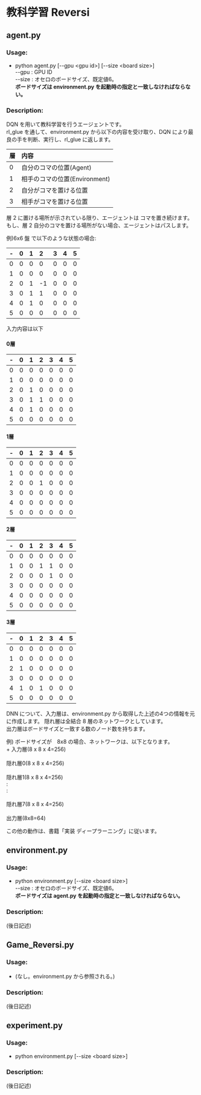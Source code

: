 # 教科学習 Reversi

## agent.py
### Usage:  
  + python agent.py [--gpu &lt;gpu id&gt;] [--size &lt;board size&gt;]  
    --gpu : GPU ID  
    --size : オセロのボードサイズ、既定値6。  
**ボードサイズは environment.py を起動時の指定と一致しなければならない。**

### Description:  
DQN を用いて教科学習を行うエージェントです。  
rl_glue を通して、environment.py から以下の内容を受け取り、DQN により最良の手を判断、実行し、rl_glue に返します。

|層|内容|
|:-|:-|
|0 |自分のコマの位置(Agent) |
|1 |相手のコマの位置(Environment)
|2 |自分がコマを置ける位置
|3 |相手がコマを置ける位置|

層 2 に置ける場所が示されている限り、エージェントは コマを置き続けます。
もし、層 2 自分のコマを置ける場所がない場合、エージェントはパスします。

例)6x6 盤 で以下のような状態の場合:  

|-|0|1|2|3|4|5|
|:-|:-|:-|:-|:-|:-|:-|
|0|0|0|0|0|0|0|
|1|0|0|0|0|0|0|
|2|0|1|-1|0|0|0|
|3|0|1|1|0|0|0|
|4|0|1|0|0|0|0|
|5|0|0|0|0|0|0|

入力内容は以下  
#### 0層
|-|0|1|2|3|4|5|
|:-|:-|:-|:-|:-|:-|:-|
|0|0|0|0|0|0|0|
|1|0|0|0|0|0|0|
|2|0|1|0|0|0|0|
|3|0|1|1|0|0|0|
|4|0|1|0|0|0|0|
|5|0|0|0|0|0|0|

#### 1層
|-|0|1|2|3|4|5|
|:-|:-|:-|:-|:-|:-|:-|
|0|0|0|0|0|0|0|
|1|0|0|0|0|0|0|
|2|0|0|1|0|0|0|
|3|0|0|0|0|0|0|
|4|0|0|0|0|0|0|
|5|0|0|0|0|0|0|

#### 2層
|-|0|1|2|3|4|5|
|:-|:-|:-|:-|:-|:-|:-|
|0|0|0|0|0|0|0|
|1|0|0|1|1|0|0|
|2|0|0|0|1|0|0|
|3|0|0|0|0|0|0|
|4|0|0|0|0|0|0|
|5|0|0|0|0|0|0|

#### 3層
|-|0|1|2|3|4|5|
|:-|:-|:-|:-|:-|:-|:-|
|0|0|0|0|0|0|0|
|1|0|0|0|0|0|0|
|2|1|0|0|0|0|0|
|3|0|0|0|0|0|0|
|4|1|0|1|0|0|0|
|5|0|0|0|0|0|0|

DNN について、入力層は、environment.py から取得した上述の4つの情報を元に作成します。
隠れ層は全結合 8 層のネットワークとしています。  
出力層はボードサイズと一致する数のノード数を持ちます。  

例) ボードサイズが　8x8 の場合、ネットワークは、以下となります。  
    +
    入力層(8 x 8 x 4=256)  
    <ReLU>  
    隠れ層0(8 x 8 x 4=256)  
    <ReLU>  
    隠れ層1(8 x 8 x 4=256)  
    :  
    :  
    <ReLU>  
    隠れ層7(8 x 8 x 4=256)  
    <ReLU>  
    出力層(8x8=64)

この他の動作は、書籍「実装 ディープラーニング」に従います。

## environment.py
### Usage:  
  + python environment.py [--size &lt;board size&gt;]  
  --size : オセロのボードサイズ、既定値6。  
**ボードサイズは agent.py を起動時の指定と一致しなければならない。**  

### Description:  
(後日記述)  

## Game_Reversi.py
### Usage:  
  + (なし。environment.py から参照される。)  

### Description:  
(後日記述)  

## experiment.py
### Usage:  
  + python environment.py [--size &lt;board size&gt;]  

### Description:  
(後日記述)  
